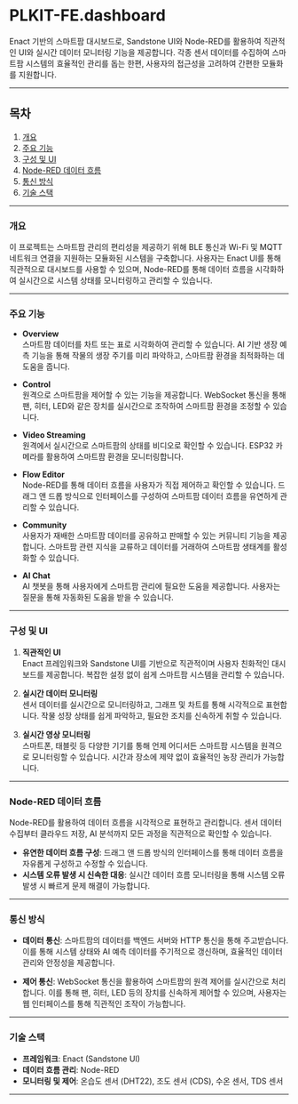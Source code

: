 # PLKIT-FE.dashboard

Enact 기반의 스마트팜 대시보드로, Sandstone UI와 Node-RED를 활용하여 직관적인 UI와 실시간 데이터 모니터링 기능을 제공합니다. 각종 센서 데이터를 수집하여 스마트팜 시스템의 효율적인 관리를 돕는 한편, 사용자의 접근성을 고려하여 간편한 모듈화를 지원합니다.

---

## 목차
1. [개요](#개요)
2. [주요 기능](#주요-기능)
3. [구성 및 UI](#구성-및-UI)
4. [Node-RED 데이터 흐름](#Node-RED-데이터-흐름)
5. [통신 방식](#통신-방식)
6. [기술 스택](#기술-스택)

---

### 개요

이 프로젝트는 스마트팜 관리의 편리성을 제공하기 위해 BLE 통신과 Wi-Fi 및 MQTT 네트워크 연결을 지원하는 모듈화된 시스템을 구축합니다. 사용자는 Enact UI를 통해 직관적으로 대시보드를 사용할 수 있으며, Node-RED를 통해 데이터 흐름을 시각화하여 실시간으로 시스템 상태를 모니터링하고 관리할 수 있습니다.

---

### 주요 기능

- **Overview**  
  스마트팜 데이터를 차트 또는 표로 시각화하여 관리할 수 있습니다. AI 기반 생장 예측 기능을 통해 작물의 생장 주기를 미리 파악하고, 스마트팜 환경을 최적화하는 데 도움을 줍니다.

- **Control**  
  원격으로 스마트팜을 제어할 수 있는 기능을 제공합니다. WebSocket 통신을 통해 팬, 히터, LED와 같은 장치를 실시간으로 조작하여 스마트팜 환경을 조정할 수 있습니다.

- **Video Streaming**  
  원격에서 실시간으로 스마트팜의 상태를 비디오로 확인할 수 있습니다. ESP32 카메라를 활용하여 스마트팜 환경을 모니터링합니다.

- **Flow Editor**  
  Node-RED를 통해 데이터 흐름을 사용자가 직접 제어하고 확인할 수 있습니다. 드래그 앤 드롭 방식으로 인터페이스를 구성하여 스마트팜 데이터 흐름을 유연하게 관리할 수 있습니다.

- **Community**  
  사용자가 재배한 스마트팜 데이터를 공유하고 판매할 수 있는 커뮤니티 기능을 제공합니다. 스마트팜 관련 지식을 교류하고 데이터를 거래하여 스마트팜 생태계를 활성화할 수 있습니다.

- **AI Chat**  
  AI 챗봇을 통해 사용자에게 스마트팜 관리에 필요한 도움을 제공합니다. 사용자는 질문을 통해 자동화된 도움을 받을 수 있습니다.

---

### 구성 및 UI

1. **직관적인 UI**  
   Enact 프레임워크와 Sandstone UI를 기반으로 직관적이며 사용자 친화적인 대시보드를 제공합니다. 복잡한 설정 없이 쉽게 스마트팜 시스템을 관리할 수 있습니다.

2. **실시간 데이터 모니터링**  
   센서 데이터를 실시간으로 모니터링하고, 그래프 및 차트를 통해 시각적으로 표현합니다. 작물 성장 상태를 쉽게 파악하고, 필요한 조치를 신속하게 취할 수 있습니다.

3. **실시간 영상 모니터링**  
   스마트폰, 태블릿 등 다양한 기기를 통해 언제 어디서든 스마트팜 시스템을 원격으로 모니터링할 수 있습니다. 시간과 장소에 제약 없이 효율적인 농장 관리가 가능합니다.

---

### Node-RED 데이터 흐름

Node-RED를 활용하여 데이터 흐름을 시각적으로 표현하고 관리합니다. 센서 데이터 수집부터 클라우드 저장, AI 분석까지 모든 과정을 직관적으로 확인할 수 있습니다.

- **유연한 데이터 흐름 구성**: 드래그 앤 드롭 방식의 인터페이스를 통해 데이터 흐름을 자유롭게 구성하고 수정할 수 있습니다.
- **시스템 오류 발생 시 신속한 대응**: 실시간 데이터 흐름 모니터링을 통해 시스템 오류 발생 시 빠르게 문제 해결이 가능합니다.

---

### 통신 방식

- **데이터 통신**: 스마트팜의 데이터를 백엔드 서버와 HTTP 통신을 통해 주고받습니다. 이를 통해 시스템 상태와 AI 예측 데이터를 주기적으로 갱신하며, 효율적인 데이터 관리와 안정성을 제공합니다.

- **제어 통신**: WebSocket 통신을 활용하여 스마트팜의 원격 제어를 실시간으로 처리합니다. 이를 통해 팬, 히터, LED 등의 장치를 신속하게 제어할 수 있으며, 사용자는 웹 인터페이스를 통해 직관적인 조작이 가능합니다.

---

### 기술 스택

- **프레임워크**: Enact (Sandstone UI)
- **데이터 흐름 관리**: Node-RED
- **모니터링 및 제어**: 온습도 센서 (DHT22), 조도 센서 (CDS), 수온 센서, TDS 센서

---


